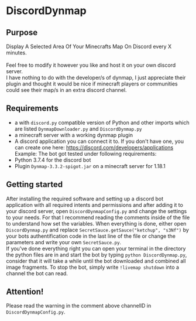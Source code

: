# DiscordDynmap
## Purpose
Display A Selected Area Of Your Minecrafts Map On Discord every X minutes.
<br/>
<br/>Feel free to modify it however you like and host it on your own discord server.
<br/>I have nothing to do with the developer/s of dynmap, I just appreciate their plugin and thought it would be nice if minecraft players or communities could see their map/s in an extra discord channel.

## Requirements
- a with `discord.py` compatible version of Python and other imports which are listed `DynmapDownloader.py` and `DiscordDynmap.py`
- a minecraft server with a working dynmap plugin
- A discord application you can connect it to. If you don't have one, you can create one here: https://discord.com/developers/applications
<br/>Example: The bot got tested under following requirements:
- Python 3.7.4 for the discord bot
- Plugin `Dynmap-3.3.2-spigot.jar` on a minecraft server for 1.18.1

## Getting started
After installing the required software and setting up a discord bot application with all required intents and permissions and after adding it to your discord server, open `DiscordDynmapConfig.py` and change the settings to your needs. For that I recommend reading the comments inside of the file to understand how set the variables. When  everything is done, either open `DiscordDynmap.py` and replace `SecretSauce.getSauce("ketchup", "s3Nf")` by your bots authentification code in the last line of the file or change the parameters and write your own `SecretSauce.py`.
<br/>If you've done everything right you can open your terminal in the directory the python files are in and start the bot by typing `python DiscordDynmap.py`, consider that it will take a while until the bot downloaded and combined all image fragments. To stop the bot, simply write `!livemap shutdown` into a channel the bot can read.


## Attention!
Please read the warning in the comment above channelID in `DiscordDynmapConfig.py`.